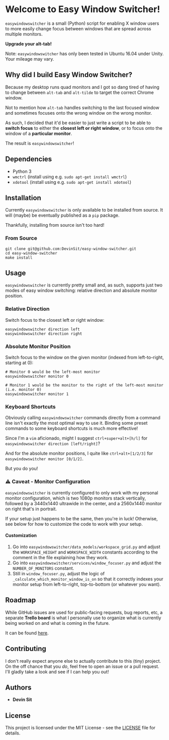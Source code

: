 # Welcome to Easy Window Switcher!

`easywindowswitcher` is a small (Python) script for enabling X window users to more easily change focus between windows that are spread across multiple monitors.

**Upgrade your alt-tab!**

Note: `easywindowswitcher` has only been tested in Ubuntu 16.04 under Unity. Your mileage may vary.

## Why did I build Easy Window Switcher?

Because my desktop runs quad monitors and I got so dang tired of having to change between `alt-tab` and `alt-tilde` to target the correct Chrome window.

Not to mention how `alt-tab` handles switching to the last focused window and sometimes focuses onto the wrong window on the wrong monitor.

As such, I decided that it'd be easier to just write a script to be able to **switch focus** to either the **closest left or right window**, or to focus onto the window of a **particular monitor**.

The result is `easywindowswitcher`!

## Dependencies

- Python 3
- `wmctrl` (install using e.g. `sudo apt-get install wmctrl`)
- `xdotool` (install using e.g. `sudo apt-get install xdotool`)

## Installation

Currently `easywindowswitcher` is only available to be installed from source. It will (maybe) be eventually published as a `pip` package.

Thankfully, installing from source isn't too hard!

### From Source

```
git clone git@github.com:DevinSit/easy-window-switcher.git
cd easy-window-switcher
make install
```

## Usage

`easywindowswitcher` is currently pretty small and, as such, supports just two modes of easy window switching: relative direction and absolute monitor position.

### Relative Direction

Switch focus to the closest left or right window:

```
easywindowswitcher direction left
easywindowswitcher direction right
```

### Absolute Monitor Position

Switch focus to the window on the given monitor (indexed from left-to-right, starting at 0):

```
# Monitor 0 would be the left-most monitor
easywindowswitcher monitor 0

# Monitor 1 would be the monitor to the right of the left-most monitor (i.e. monitor 0)
easywindowswitcher monitor 1
```

### Keyboard Shortcuts

Obviously calling `easywindowswitcher` commands directly from a command line isn't exactly the most optimal way to use it. Binding some preset commands to some keyboard shortcuts is much more effective!

Since I'm a `vim` aficionado, might I suggest `ctrl+super+alt+[h/l]` for `easywindowswitcher direction [left/right]`?

And for the absolute monitor positions, I quite like `ctrl+alt+[1/2/3]` for `easywindowswitcher monitor [0/1/2]`.

But you do you!

### :warning: Caveat - Monitor Configuration

`easywindowswitcher` is currently configured to only work with my personal monitor configuration, which is two 1080p monitors stack vertically, followed by a 3440x1440 ultrawide in the center, and a 2560x1440 monitor on right that's in portrait.

If your setup just happens to be the same, then you're in luck! Otherwise, see below for how to customize the code to work with your setup.

#### Customization

1. Go into `easywindowswitcher/data_models/workspace_grid.py` and adjust the `WORKSPACE_HEIGHT` and `WORKSPACE_WIDTH` constants according to the comment in the file explaining how they work.
2. Go into `easywindowswitcher/services/window_focuser.py` and adjust the `NUMBER_OF_MONITORS` constant.
3. Still in `window_focuser.py`, adjust the logic of `_calculate_which_monitor_window_is_on` so that it correctly indexes your monitor setup from left-to-right, top-to-bottom (or whatever you want).

## Roadmap

While GitHub issues are used for public-facing requests, bug reports, etc, a separate **Trello board** is what I personally use to organize what is currently being worked on and what is coming in the future.

It can be found [here](https://trello.com/b/P3DgZTJv/easy-window-switcher).

## Contributing

I don't really expect anyone else to actually contribute to this (tiny) project. On the off chance that you _do_, feel free to open an issue or a pull request. I'll gladly take a look and see if I can help you out!

## Authors

- **Devin Sit**

## License

This project is licensed under the MIT License - see the [LICENSE](LICENSE.md) file for details.
